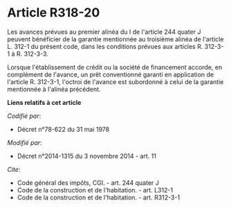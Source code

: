 # Article R318-20

Les avances prévues au premier alinéa du I de l'article 244 quater J peuvent bénéficier de la garantie mentionnée au
troisième alinéa de l'article L. 312-1 du présent code, dans les conditions prévues aux articles R. 312-3-1 à R. 312-3-3. 

Lorsque l'établissement de crédit ou la société de financement accorde, en complément de l'avance, un prêt conventionné
garanti en application de l'article R. 312-3-1, l'octroi de l'avance est subordonné à celui de la garantie mentionnée à
l'alinéa précédent.

**Liens relatifs à cet article**

_Codifié par_:

  - Décret n°78-622 du 31 mai 1978

_Modifié par_:

  - Décret n°2014-1315 du 3 novembre 2014 - art. 11

_Cite_:

  - Code général des impôts, CGI. - art. 244 quater J
  - Code de la construction et de l'habitation. - art. L312-1
  - Code de la construction et de l'habitation. - art. R312-3-1
